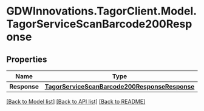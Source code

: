 # GDWInnovations.TagorClient.Model.TagorServiceScanBarcode200Response

## Properties

Name | Type | Description | Notes
------------ | ------------- | ------------- | -------------
**Response** | [**TagorServiceScanBarcode200ResponseResponse**](TagorServiceScanBarcode200ResponseResponse.md) |  | [optional] 

[[Back to Model list]](../README.md#documentation-for-models) [[Back to API list]](../README.md#documentation-for-api-endpoints) [[Back to README]](../README.md)

